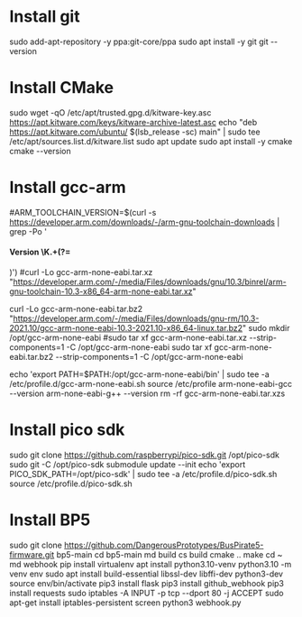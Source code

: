 # Install git
sudo add-apt-repository -y ppa:git-core/ppa
sudo apt install -y git
git --version

# Install CMake
sudo wget -qO /etc/apt/trusted.gpg.d/kitware-key.asc https://apt.kitware.com/keys/kitware-archive-latest.asc
echo "deb https://apt.kitware.com/ubuntu/ $(lsb_release -sc) main" | sudo tee /etc/apt/sources.list.d/kitware.list
sudo apt update
sudo apt install -y cmake
cmake --version

# Install gcc-arm
#ARM_TOOLCHAIN_VERSION=$(curl -s https://developer.arm.com/downloads/-/arm-gnu-toolchain-downloads | grep -Po '<h4>Version \K.+(?=</h4>)')
#curl -Lo gcc-arm-none-eabi.tar.xz "https://developer.arm.com/-/media/Files/downloads/gnu/10.3/binrel/arm-gnu-toolchain-10.3-x86_64-arm-none-eabi.tar.xz"

curl -Lo gcc-arm-none-eabi.tar.bz2 "https://developer.arm.com/-/media/Files/downloads/gnu-rm/10.3-2021.10/gcc-arm-none-eabi-10.3-2021.10-x86_64-linux.tar.bz2"
sudo mkdir /opt/gcc-arm-none-eabi
#sudo tar xf gcc-arm-none-eabi.tar.xz --strip-components=1 -C /opt/gcc-arm-none-eabi
sudo tar xf gcc-arm-none-eabi.tar.bz2 --strip-components=1 -C /opt/gcc-arm-none-eabi

echo 'export PATH=$PATH:/opt/gcc-arm-none-eabi/bin' | sudo tee -a /etc/profile.d/gcc-arm-none-eabi.sh
source /etc/profile
arm-none-eabi-gcc --version
arm-none-eabi-g++ --version
rm -rf gcc-arm-none-eabi.tar.xzs

# Install pico sdk
sudo git clone https://github.com/raspberrypi/pico-sdk.git /opt/pico-sdk
sudo git -C /opt/pico-sdk submodule update --init
echo 'export PICO_SDK_PATH=/opt/pico-sdk' | sudo tee -a /etc/profile.d/pico-sdk.sh
source /etc/profile.d/pico-sdk.sh

# Install BP5
sudo git clone https://github.com/DangerousPrototypes/BusPirate5-firmware.git bp5-main
cd bp5-main
md build
cs build 
cmake ..
make 
cd ~
md webhook
pip install virtualenv
apt install python3.10-venv
python3.10 -m venv env
sudo apt install build-essential libssl-dev libffi-dev python3-dev
source env/bin/activate
pip3 install flask 
pip3 install github_webhook
pip3 install requests
sudo iptables -A INPUT -p tcp --dport 80 -j ACCEPT
sudo apt-get install iptables-persistent
screen
python3 webhook.py  




